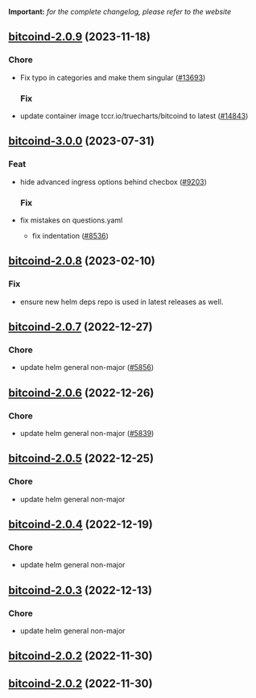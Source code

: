 **Important:**
*for the complete changelog, please refer to the website*









## [bitcoind-2.0.9](https://github.com/truecharts/charts/compare/bitcoind-3.0.0...bitcoind-2.0.9) (2023-11-18)

### Chore

- Fix typo in categories and make them singular ([#13693](https://github.com/truecharts/charts/issues/13693))
  
  ### Fix

- update container image tccr.io/truecharts/bitcoind to latest ([#14843](https://github.com/truecharts/charts/issues/14843))
  
  



## [bitcoind-3.0.0](https://github.com/truecharts/charts/compare/bitcoind-2.0.8...bitcoind-3.0.0) (2023-07-31)

### Feat

- hide advanced ingress options behind checbox ([#9203](https://github.com/truecharts/charts/issues/9203))
  
  ### Fix

- fix mistakes on questions.yaml
  - fix indentation ([#8536](https://github.com/truecharts/charts/issues/8536))
  
  


## [bitcoind-2.0.8](https://github.com/truecharts/charts/compare/bitcoind-2.0.7...bitcoind-2.0.8) (2023-02-10)

### Fix

- ensure new helm deps repo is used in latest releases as well.
  
  


## [bitcoind-2.0.7](https://github.com/truecharts/charts/compare/bitcoind-2.0.6...bitcoind-2.0.7) (2022-12-27)

### Chore

- update helm general non-major ([#5856](https://github.com/truecharts/charts/issues/5856))
  
  


## [bitcoind-2.0.6](https://github.com/truecharts/charts/compare/bitcoind-2.0.5...bitcoind-2.0.6) (2022-12-26)

### Chore

- update helm general non-major ([#5839](https://github.com/truecharts/charts/issues/5839))
  
  


## [bitcoind-2.0.5](https://github.com/truecharts/charts/compare/bitcoind-2.0.4...bitcoind-2.0.5) (2022-12-25)

### Chore

- update helm general non-major
  
  


## [bitcoind-2.0.4](https://github.com/truecharts/charts/compare/bitcoind-2.0.3...bitcoind-2.0.4) (2022-12-19)

### Chore

- update helm general non-major
  
  


## [bitcoind-2.0.3](https://github.com/truecharts/charts/compare/bitcoind-2.0.2...bitcoind-2.0.3) (2022-12-13)

### Chore

- update helm general non-major
  
  


## [bitcoind-2.0.2](https://github.com/truecharts/charts/compare/bitcoind-2.0.1...bitcoind-2.0.2) (2022-11-30)




## [bitcoind-2.0.2](https://github.com/truecharts/charts/compare/bitcoind-2.0.1...bitcoind-2.0.2) (2022-11-30)
